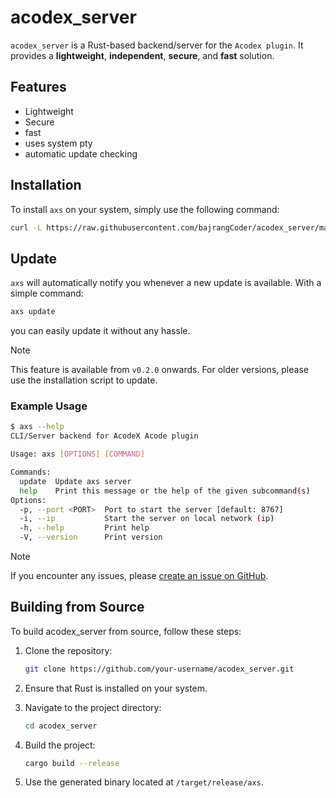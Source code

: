 # acodex_server

`acodex_server` is a Rust-based backend/server for the `Acodex plugin`. It provides a **lightweight**, **independent**, **secure**, and **fast** solution.

## Features

- Lightweight
- Secure
- fast
- uses system pty
- automatic update checking

## Installation

To install `axs` on your system, simply use the following command:

```bash
curl -L https://raw.githubusercontent.com/bajrangCoder/acodex_server/main/install.sh | bash
```

## Update  

`axs` will automatically notify you whenever a new update is available. With a simple command:  

```sh
axs update
```  

you can easily update it without any hassle.  

> [!NOTE]
> This feature is available from `v0.2.0` onwards. For older versions, please use the installation script to update.

### Example Usage

```bash
$ axs --help
CLI/Server backend for AcodeX Acode plugin

Usage: axs [OPTIONS] [COMMAND]

Commands:
  update  Update axs server
  help    Print this message or the help of the given subcommand(s)
Options:
  -p, --port <PORT>  Port to start the server [default: 8767]
  -i, --ip           Start the server on local network (ip)
  -h, --help         Print help
  -V, --version      Print version
```

> [!NOTE]
> If you encounter any issues, please [create an issue on GitHub](https://github.com/bajrangCoder/acodex_server/issues).

## Building from Source

To build acodex_server from source, follow these steps:

1. Clone the repository:
   ```bash
   git clone https://github.com/your-username/acodex_server.git
   ```

2. Ensure that Rust is installed on your system.

3. Navigate to the project directory:
   ```bash
   cd acodex_server
   ```

4. Build the project:
   ```bash
   cargo build --release
   ```

5. Use the generated binary located at `/target/release/axs`.

